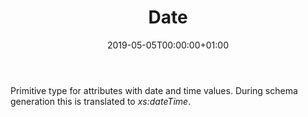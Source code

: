 ﻿---
title: Date
toc: false
type: specs
date: "2019-05-05T00:00:00+01:00"
draft: false
menu_name: vec120

# Prev/next pager order (if `docs_section_pager` enabled in `params.toml`)
weight: 
---
<html>   <head>     </head>   <body>     <p> Primitive type for attributes with date and time values. During schema generation this is translated to <i>xs:dateTime</i>.      </p>    </body> </html> 
